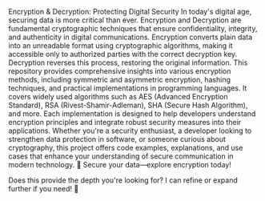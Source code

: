 Encryption & Decryption: Protecting Digital Security
In today's digital age, securing data is more critical than ever. Encryption and Decryption are fundamental cryptographic techniques that ensure confidentiality, integrity, and authenticity in digital communications. Encryption converts plain data into an unreadable format using cryptographic algorithms, making it accessible only to authorized parties with the correct decryption key. Decryption reverses this process, restoring the original information.
This repository provides comprehensive insights into various encryption methods, including symmetric and asymmetric encryption, hashing techniques, and practical implementations in programming languages. It covers widely used algorithms such as AES (Advanced Encryption Standard), RSA (Rivest-Shamir-Adleman), SHA (Secure Hash Algorithm), and more. Each implementation is designed to help developers understand encryption principles and integrate robust security measures into their applications.
Whether you're a security enthusiast, a developer looking to strengthen data protection in software, or someone curious about cryptography, this project offers code examples, explanations, and use cases that enhance your understanding of secure communication in modern technology.
🔐 Secure your data—explore encryption today!

Does this provide the depth you're looking for? I can refine or expand further if you need! 🚀
